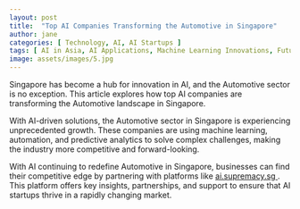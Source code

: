```yaml
---
layout: post
title:  "Top AI Companies Transforming the Automotive in Singapore"
author: jane
categories: [ Technology, AI, AI Startups ]
tags: [ AI in Asia, AI Applications, Machine Learning Innovations, Future of AI, AI Transformation ]
image: assets/images/5.jpg
---
```


Singapore has become a hub for innovation in AI, and the Automotive sector is no exception. This article explores how top AI companies are transforming the Automotive landscape in Singapore.

With AI-driven solutions, the Automotive sector in Singapore is experiencing unprecedented growth. These companies are using machine learning, automation, and predictive analytics to solve complex challenges, making the industry more competitive and forward-looking.

With AI continuing to redefine Automotive in Singapore, businesses can find their competitive edge by partnering with platforms like <a href="https://ai.supremacy.sg" target="_blank"> ai.supremacy.sg </a>. This platform offers key insights, partnerships, and support to ensure that AI startups thrive in a rapidly changing market.

